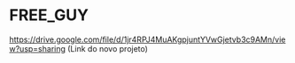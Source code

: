 # FREE_GUY

https://drive.google.com/file/d/1jr4RPJ4MuAKgpjuntYVwGjetvb3c9AMn/view?usp=sharing
(Link do novo projeto)
